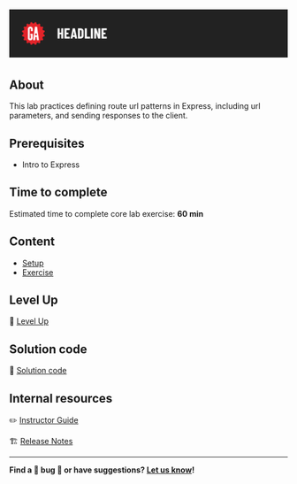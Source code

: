 # ![[Intro to Express Lab]](./assets/tktk-hero.png)

## About

This lab practices defining route url patterns in Express, including url parameters, and sending responses to the client.

## Prerequisites

- Intro to Express

## Time to complete

Estimated time to complete core lab exercise: **60 min**

## Content

- [Setup](./setup/README.md)
- [Exercise](./exercise/README.md)

## Level Up

🚀 [Level Up](./level-up/README.md)

## Solution code

🏁 [Solution code](https://git.generalassemb.ly/modular-curriculum-all-courses/intro-to-express-lab-solution)

## Internal resources

✏️ [Instructor Guide](./internal-resources/instructor-guide.md)

🏗️ [Release Notes](./internal-resources/release-notes.md)

---

**Find a 👾 bug 👾 or have suggestions? [Let us know](https://git.generalassemb.ly/modular-curriculum-all-courses/universal-resources-internal/blob/main/module-feedback.md)!**
